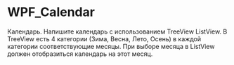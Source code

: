 # WPF_Calendar
Календарь. Напишите календарь с использованием TreeView ListView. В TreeView есть 4 категории (Зима, Весна, Лето, Осень) в каждой категории соответствующие месяцы. При выборе месяца в ListView должен отобразиться календарь на этот месяц.
